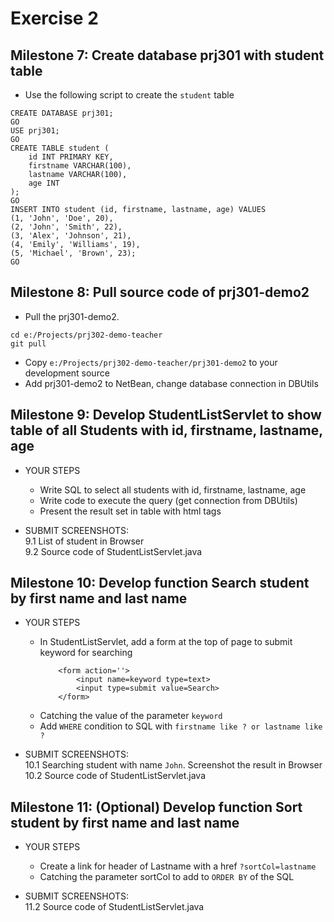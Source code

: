 # Exercise 2

## Milestone 7: Create database prj301 with student table

- Use the following script to create the `student` table

```
CREATE DATABASE prj301;
GO
USE prj301;
GO
CREATE TABLE student (
    id INT PRIMARY KEY,
    firstname VARCHAR(100),
    lastname VARCHAR(100),
    age INT
);
GO
INSERT INTO student (id, firstname, lastname, age) VALUES
(1, 'John', 'Doe', 20),
(2, 'John', 'Smith', 22),
(3, 'Alex', 'Johnson', 21),
(4, 'Emily', 'Williams', 19),
(5, 'Michael', 'Brown', 23);
GO
```

## Milestone 8: Pull source code of prj301-demo2 

- Pull the prj301-demo2. 

```
cd e:/Projects/prj302-demo-teacher
git pull
```

- Copy `e:/Projects/prj302-demo-teacher/prj301-demo2` to your development source
- Add prj301-demo2 to NetBean, change database connection in DBUtils

## Milestone 9: Develop StudentListServlet to show table of all Students with id, firstname, lastname, age 

- YOUR STEPS
     - Write SQL to select all students with id, firstname, lastname, age
     - Write code to execute the query (get connection from DBUtils)
     - Present the result set in table with html tags

- SUBMIT SCREENSHOTS:  
    9.1 List of student in Browser   
    9.2 Source code of StudentListServlet.java   

## Milestone 10: Develop function Search student by first name and last name

- YOUR STEPS
     - In StudentListServlet, add a form at the top of page to submit keyword for searching
        ```
            <form action=''>
                <input name=keyword type=text>
                <input type=submit value=Search>
            </form>
        ```
     - Catching the value of the parameter `keyword`
     - Add `WHERE` condition to SQL with `firstname like ? or lastname like ?`

- SUBMIT SCREENSHOTS:   
    10.1 Searching student with name `John`. Screenshot the result in Browser    
    10.2 Source code of StudentListServlet.java   

## Milestone 11: (Optional) Develop function Sort student by first name and last name

- YOUR STEPS
    - Create a link for header of Lastname with a href `?sortCol=lastname`
    - Catching the parameter sortCol to add to `ORDER BY` of the SQL

- SUBMIT SCREENSHOTS:   
    11.2 Source code of StudentListServlet.java   